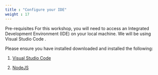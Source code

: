 ```yaml
---
title : "Configure your IDE"
weight : 17
---
```


Pre-requisites
For this workshop, you will need to access an Integrated Development Environment (IDE) on your local machine. We will be using Visual Studio Code .

Please ensure you have installed downloaded and installed the following:

1. [Visual Studio Code](https://code.visualstudio.com/download) 

2. [NodeJS](https://nodejs.dev/en/download/) 



